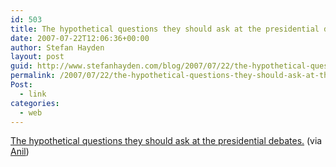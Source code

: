 ```yaml
---
id: 503
title: The hypothetical questions they should ask at the presidential debates.
date: 2007-07-22T12:06:36+00:00
author: Stefan Hayden
layout: post
guid: http://www.stefanhayden.com/blog/2007/07/22/the-hypothetical-questions-they-should-ask-at-the-presidential-debates/
permalink: /2007/07/22/the-hypothetical-questions-they-should-ask-at-the-presidential-debates/
Post:
  - link
categories:
  - web
---
```

<a href="http://www.slate.com/id/2169275">The hypothetical questions they should ask at the presidential debates.</a> (via <a href="http://www.dashes.com/anil/">Anil</a>) 